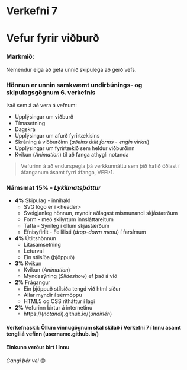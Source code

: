 # Verkefni 7 

# Vefur fyrir viðburð

### Markmið:
Nemendur eiga að geta unnið skipulega að gerð vefs.

### Hönnun er unnin samkvæmt undirbúnings- og skipulagsgögnum 6. verkefnis

Það sem á að vera á vefnum:

  * Upplýsingar um viðburð
  * Tímasetning
  * Dagskrá
  * Upplýsingar um afurð fyrirtækisins
  * Skráning á viðburðinn (_aðeins útlit forms - engin virkni_)
  * Upplýsingar um fyrirtækið sem heldur viðburðinn
  * Kvikun (_Animation_) til að fanga athygli notanda

> Vefurinn á að endurspegla þá verkkunnáttu sem þið hafið öðlast í áfanganum ásamt fyrri áfanga, VEFÞ1. 

### Námsmat 15% - _Lykilmatsþáttur_

-	**4%** Skipulag - innihald  
   	* SVG lógo er í &lt;header>
    * Sveigjanleg hönnun, myndir aðlagast mismunandi skjástærðum
    * Form - með skilyrtum innsláttareitum
    * Tafla - Sýnileg í öllum skjástærðum
    * Efnisyfirlit - Fellilisti (_drop-down menu_) í farsímum
-	**4%** Útlitshönnun  
    * Litasamsetning
    * Leturval
    * Ein stílsíða (þjöppuð) 
- **3%** Kvikun  
    * Kvikun (_Animation_) 
    * Myndasýning (_Slideshow_) ef það á við
- **2%** Frágangur 
    * Ein þjöppuð stílsíða tengd við html síður
    * Allar myndir í sérmöppu 
    * HTML5 og CSS ritháttur í lagi
- **2%** Vefurinn birtur á internetinu 
    * https://(_notandi_).github.io/(_undirlén_)

#### Verkefnaskil: Öllum vinnugögnum skal skilað í Verkefni 7 í Innu ásamt tengli á vefinn (username.github.io/)

#### Einkunn verður birt í Innu

_Gangi þér vel_ 😊


